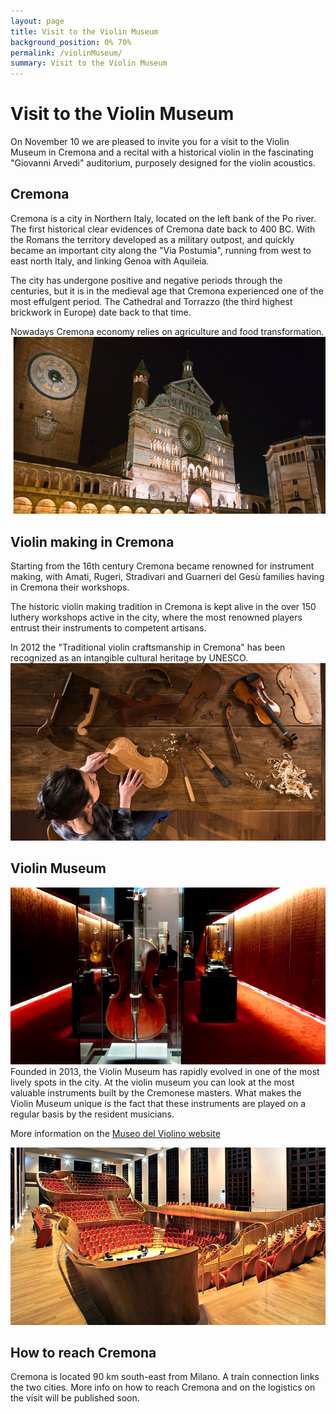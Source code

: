 ```yaml
---
layout: page
title: Visit to the Violin Museum
background_position: 0% 70%
permalink: /violinMuseum/
summary: Visit to the Violin Museum
---
```


# Visit to the Violin Museum
On November 10 we are pleased to invite you for a visit to the Violin Museum in Cremona and a recital with a historical violin in the fascinating "Giovanni Arvedi" auditorium, purposely designed for the violin acoustics.

## Cremona
Cremona is a city in Northern Italy, located on the left bank of the Po river. 
The first historical clear evidences of Cremona date back to 400 BC. With the Romans the territory developed as a military outpost, and quickly became an important city along the "Via Postumia", running from west to east north Italy, and linking Genoa with Aquileia. 

The city has undergone positive and negative periods through the centuries, but it is in the medieval age that Cremona experienced one of the most effulgent period. The Cathedral and Torrazzo (the third highest brickwork in Europe) date back to that time.

Nowadays Cremona economy relies on agriculture and food transformation.
![Cathedral](/assets/img/cathedral.jpg "Cremona cathedral")

## Violin making in Cremona
Starting from the 16th century Cremona became renowned for instrument making, with Amati, Rugeri, Stradivari and Guarneri del Gesù families having in Cremona their workshops.

The historic violin making tradition in Cremona is kept alive in the over 150 luthery workshops active in the city, where the most renowned players entrust their instruments to competent artisans. 

In 2012 the "Traditional violin craftsmanship in Cremona" has been recognized as an intangible cultural heritage by UNESCO. 
![Violin making](/assets/img/workshop.png "A violin making workshop")

## Violin Museum
![Violin Museum](/assets/img/violin_museum.png "The treasure box")
Founded in 2013, the Violin Museum has rapidly evolved in one of the most lively spots in the city. At the violin museum you can look at the most valuable instruments built by the Cremonese masters. What makes the Violin Museum unique is the fact that these instruments are played on a regular basis by the resident musicians. 

More information on the [Museo del Violino website](https://museodelviolino.org/en/)

![Auditorium](/assets/img/auditorium.png "The auditorium at the Violin Museum")
## How to reach Cremona
Cremona is located 90 km south-east from Milano. A train connection links the two cities. More info on how to reach Cremona and on the logistics on the visit will be published soon.
